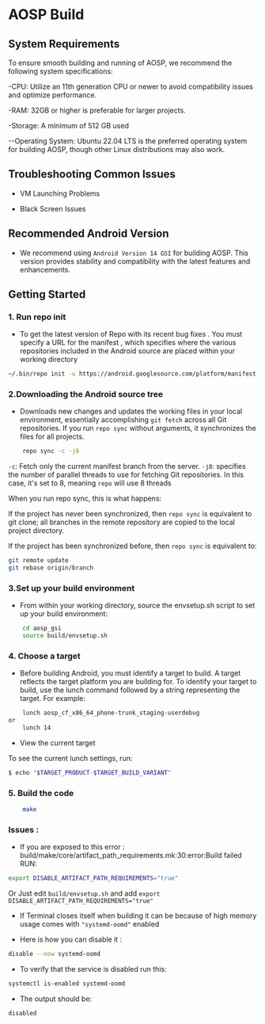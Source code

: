 # AOSP Build 
## System Requirements

To ensure smooth building and running of AOSP, we recommend the following system specifications:

-CPU: Utilize an 11th generation CPU or newer to avoid compatibility issues and optimize performance.

-RAM: 32GB or higher is preferable for larger projects.

-Storage: A minimum of 512 GB used 

--Operating System: Ubuntu 22.04 LTS is the preferred operating system for building AOSP, though other Linux distributions may also work.

## Troubleshooting Common Issues

- VM Launching Problems

- Black Screen Issues

## Recommended Android Version
- We recommend using `Android Version 14 GSI` for building AOSP. This version provides stability and compatibility with the latest features and enhancements.

## Getting Started
### 1. Run repo init 

- To get the latest version of Repo with its recent bug fixes . You must specify a URL for the manifest , which specifies where the various repositories included in the Android source are placed within your working directory 
```bash
~/.bin/repo init -u https://android.googlesource.com/platform/manifest -b android14-gsi

```
### 2.Downloading the Android source tree
- Downloads new changes and updates the working files in your local environment, essentially accomplishing `git fetch` across all Git repositories. If you run `repo sync` without arguments, it synchronizes the files for all projects.

```bash
	repo sync -c -j8
```
`-c`: Fetch only the current manifest branch from the server.
`-j8`: specifies the number of parallel threads to use for fetching Git repositories. In this case, it's set to 8, meaning `repo` will use 8 threads 

When you run repo sync, this is what happens:

If the project has never been synchronized, then `repo sync` is equivalent to git clone; all branches in the remote repository are copied to the local project directory.

If the project has been synchronized before, then `repo sync` is equivalent to:

```bash
git remote update
git rebase origin/branch
```
### 3.Set up your build environment

- From within your working directory, source the envsetup.sh script to set up your build environment:
```bash
	cd aosp_gsi
	source build/envsetup.sh
```
### 4. Choose a target
- Before building Android, you must identify a target to build. A target reflects the target platform you are building for. To identify your target to build, use the lunch command followed by a string representing the target. For example:
```bash
	lunch aosp_cf_x86_64_phone-trunk_staging-userdebug
or 
	lunch 14
```
- View the current target 

To see the current lunch settings, run:

```bash
$ echo "$TARGET_PRODUCT-$TARGET_BUILD_VARIANT"
```
### 5. Build the code 
```bash
	make 
```
### Issues :  
- If you are exposed to this error : build/make/core/artifact_path_requirements.mk:30:error:Build failed RUN:

```bash
export DISABLE_ARTIFACT_PATH_REQUIREMENTS="true"
```
Or
Just edit `build/envsetup.sh` and add `export DISABLE_ARTIFACT_PATH_REQUIREMENTS="true"`


- If Terminal closes itself when building it can be because of high memory usage comes with `"systemd-oomd"` enabled 

- Here is how you can disable it : 

```bash
disable --now systemd-oomd
```
- To verify that the service is disabled run this:

```bash
systemctl is-enabled systemd-oomd
```
- The output should be:

```bash
disabled
```

